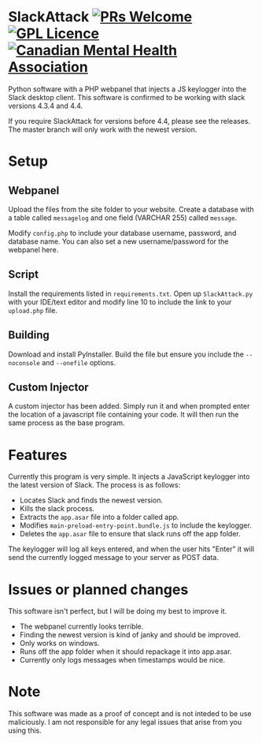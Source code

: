 # SlackAttack [![PRs Welcome](https://img.shields.io/badge/PRs-welcome-brightgreen.svg?style=flat-square)](http://makeapullrequest.com) [![GPL Licence](https://badges.frapsoft.com/os/gpl/gpl.svg?v=103)](https://opensource.org/licenses/GPL-3.0/) [![Canadian Mental Health Association](https://i.imgur.com/GvXBeY4.png)](https://cmha.ca/donate)
Python software with a PHP webpanel that injects a JS keylogger into the Slack desktop client. This software is confirmed to be working with slack versions 4.3.4 and 4.4.

If you require SlackAttack for versions before 4.4, please see the releases. The master branch will only work with the newest version.

# Setup

## Webpanel
Upload the files from the site folder to your website. Create a database with a table called `messagelog` and one field (VARCHAR 255) called `message`.

Modify `config.php` to include your database username, password, and database name. You can also set a new username/password for the webpanel here.

## Script
Install the requirements listed in `requirements.txt`. Open up `SlackAttack.py` with your IDE/text editor and modify line 10 to include the link to your `upload.php` file.

## Building
Download and install PyInstaller. Build the file but ensure you include the `--noconsole` and `--onefile` options.

## Custom Injector
A custom injector has been added. Simply run it and when prompted enter the location of a javascript file containing your code. It will then run the same process as the base program.

# Features
Currently this program is very simple. It injects a JavaScript keylogger into the latest version of Slack. The process is as follows:

- Locates Slack and finds the newest version.
- Kills the slack process.
- Extracts the `app.asar` file into a folder called app.
- Modifies `main-preload-entry-point.bundle.js` to include the keylogger.
- Deletes the `app.asar` file to ensure that slack runs off the app folder.

The keylogger will log all keys entered, and when the user hits "Enter" it will send the currently logged message to your server as POST data. 

# Issues or planned changes
This software isn't perfect, but I will be doing my best to improve it.

- The webpanel currently looks terrible.
- Finding the newest version is kind of janky and should be improved.
- Only works on windows.
- Runs off the app folder when it should repackage it into app.asar.
- Currently only logs messages when timestamps would be nice.

# Note
This software was made as a proof of concept and is not inteded to be use maliciously. I am not responsible for any legal issues that arise from you using this.
